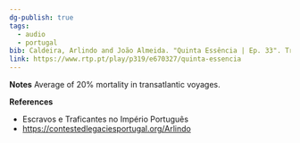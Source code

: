 ```yaml
---
dg-publish: true
tags:
  - audio
  - portugal
bib: Caldeira, Arlindo and João Almeida. "Quinta Essência | Ep. 33". Tráfico de Escravos - Parte 1. 2023. https://www.rtp.pt/play/p319/e670327/quinta-essencia
link: https://www.rtp.pt/play/p319/e670327/quinta-essencia
---
```

**Notes**
Average of 20% mortality in transatlantic voyages.

**References** 
- Escravos e Traficantes no Império Português
- https://contestedlegaciesportugal.org/Arlindo
